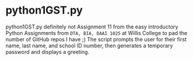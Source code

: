 # python1GST.py
python1GST.py definitely not Assignment 11 from the easy introductory Python Assignments from `DTA, BIA, DAAI 1025` at Willis College to pad the number of GitHub repos I have ;)
The script prompts the user for their first name, last name, and school ID number, then generates a temporary password and displays a greeting.
